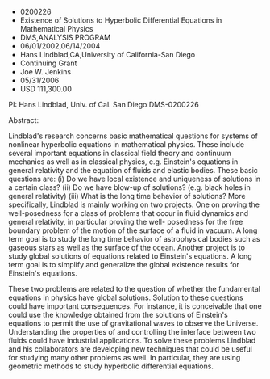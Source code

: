 
* 0200226
* Existence of Solutions to Hyperbolic Differential Equations in Mathematical Physics
* DMS,ANALYSIS PROGRAM
* 06/01/2002,06/14/2004
* Hans Lindblad,CA,University of California-San Diego
* Continuing Grant
* Joe W. Jenkins
* 05/31/2006
* USD 111,300.00



PI: Hans Lindblad, Univ. of Cal. San Diego DMS-0200226

Abstract:

Lindblad's research concerns basic mathematical questions for systems of
nonlinear hyperbolic equations in mathematical physics. These include several
important equations in classical field theory and continuum mechanics as well as
in classical physics, e.g. Einstein's equations in general relativity and the
equation of fluids and elastic bodies. These basic questions are: (i) Do we have
local existence and uniqueness of solutions in a certain class? (ii) Do we have
blow-up of solutions? (e.g. black holes in general relativity) (iii) What is the
long time behavior of solutions? More specifically, Lindblad is mainly working
on two projects. One on proving the well-posedness for a class of problems that
occur in fluid dynamics and general relativity, in particular proving the well-
posedness for the free boundary problem of the motion of the surface of a fluid
in vacuum. A long term goal is to study the long time behavior of astrophysical
bodies such as gaseous stars as well as the surface of the ocean. Another
project is to study global solutions of equations related to Einstein's
equations. A long term goal is to simplify and generalize the global existence
results for Einstein's equations.

These two problems are related to the question of whether the fundamental
equations in physics have global solutions. Solution to these questions could
have important consequences. For instance, it is conceivable that one could use
the knowledge obtained from the solutions of Einstein's equations to permit the
use of gravitational waves to observe the Universe. Understanding the properties
of and controlling the interface between two fluids could have industrial
applications. To solve these problems Lindblad and his collaborators are
developing new techniques that could be useful for studying many other problems
as well. In particular, they are using geometric methods to study hyperbolic
differential equations.


